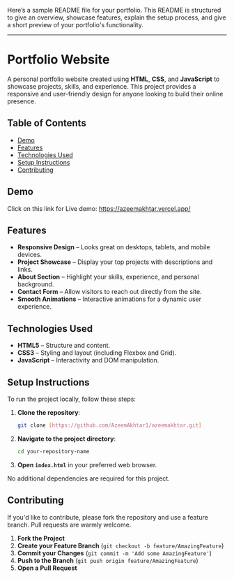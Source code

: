 Here’s a sample README file for your portfolio. This README is structured to give an overview, showcase features, explain the setup process, and give a short preview of your portfolio's functionality.

---

# Portfolio Website

A personal portfolio website created using **HTML**, **CSS**, and **JavaScript** to showcase projects, skills, and experience. This project provides a responsive and user-friendly design for anyone looking to build their online presence.

## Table of Contents
- [Demo](#demo)
- [Features](#features)
- [Technologies Used](#technologies-used)
- [Setup Instructions](#setup-instructions)
- [Contributing](#contributing)

## Demo
Click on this link for Live demo:
https://azeemakhtar.vercel.app/


## Features
- **Responsive Design** – Looks great on desktops, tablets, and mobile devices.
- **Project Showcase** – Display your top projects with descriptions and links.
- **About Section** – Highlight your skills, experience, and personal background.
- **Contact Form** – Allow visitors to reach out directly from the site.
- **Smooth Animations** – Interactive animations for a dynamic user experience.

## Technologies Used
- **HTML5** – Structure and content.
- **CSS3** – Styling and layout (including Flexbox and Grid).
- **JavaScript** – Interactivity and DOM manipulation.

## Setup Instructions  

To run the project locally, follow these steps:

1. **Clone the repository**:
   ```bash
   git clone [https://github.com/AzeemAkhtar1/azeemakhtar.git]
   ```
2. **Navigate to the project directory**:
   ```bash
   cd your-repository-name
   ```
3. **Open `index.html`** in your preferred web browser.

No additional dependencies are required for this project.


## Contributing

If you'd like to contribute, please fork the repository and use a feature branch. Pull requests are warmly welcome.

1. **Fork the Project**
2. **Create your Feature Branch** (`git checkout -b feature/AmazingFeature`)
3. **Commit your Changes** (`git commit -m 'Add some AmazingFeature'`)
4. **Push to the Branch** (`git push origin feature/AmazingFeature`)
5. **Open a Pull Request**
